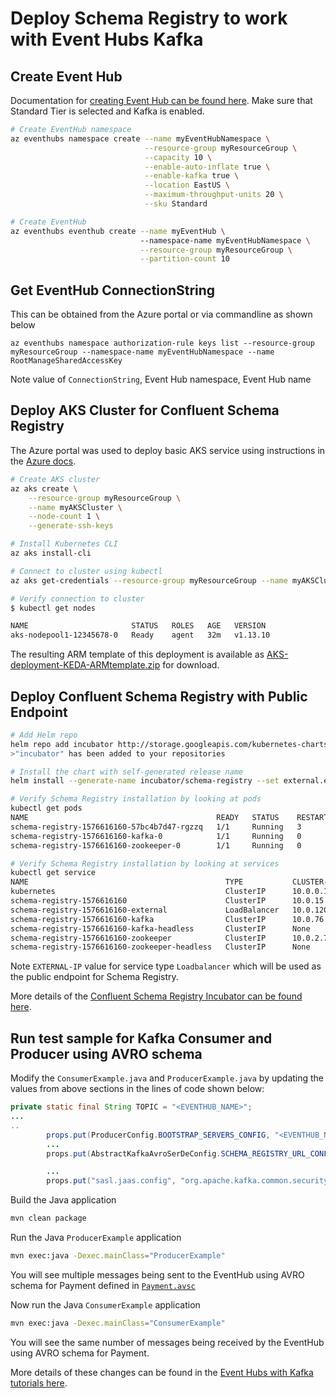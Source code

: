 # Deploy Schema Registry to work with Event Hubs Kafka

## Create Event Hub

Documentation for [creating Event Hub can be found here](https://docs.microsoft.com/en-us/azure/event-hubs/event-hubs-quickstart-cli). Make sure that Standard Tier is selected and Kafka is enabled.

```bash
# Create EventHub namespace
az eventhubs namespace create --name myEventHubNamespace \
                              --resource-group myResourceGroup \
                              --capacity 10 \
                              --enable-auto-inflate true \
                              --enable-kafka true \
                              --location EastUS \
                              --maximum-throughput-units 20 \
                              --sku Standard

# Create EventHub
az eventhubs eventhub create --name myEventHub \ 
                             --namespace-name myEventHubNamespace \
                             --resource-group myResourceGroup \
                             --partition-count 10
```

## Get EventHub ConnectionString

This can be obtained from the Azure portal or via commandline as shown below

```
az eventhubs namespace authorization-rule keys list --resource-group myResourceGroup --namespace-name myEventHubNamespace --name RootManageSharedAccessKey
```
Note value of `ConnectionString`, Event Hub namespace, Event Hub name

## Deploy AKS Cluster for Confluent Schema Registry

The Azure portal was used to deploy basic AKS service using instructions in the [Azure docs](https://docs.microsoft.com/en-us/azure/aks/tutorial-kubernetes-deploy-cluster).

```bash
# Create AKS cluster
az aks create \
    --resource-group myResourceGroup \
    --name myAKSCluster \
    --node-count 1 \
    --generate-ssh-keys

# Install Kubernetes CLI
az aks install-cli

# Connect to cluster using kubectl
az aks get-credentials --resource-group myResourceGroup --name myAKSCluster

# Verify connection to cluster
$ kubectl get nodes

NAME                       STATUS   ROLES   AGE   VERSION
aks-nodepool1-12345678-0   Ready    agent   32m   v1.13.10
```

The resulting ARM template of this deployment is available as [AKS-deployment-KEDA-ARMtemplate.zip](../EventProcessorSample/AKS-deployment-KEDA-ARMtemplate.zip) for download.

## Deploy Confluent Schema Registry with Public Endpoint

```bash
# Add Helm repo
helm repo add incubator http://storage.googleapis.com/kubernetes-charts-incubator
>"incubator" has been added to your repositories

# Install the chart with self-generated release name
helm install --generate-name incubator/schema-registry --set external.enabled=true,external.servicePort=8081

# Verify Schema Registry installation by looking at pods
kubectl get pods
NAME                                          READY   STATUS    RESTARTS   AGE
schema-registry-1576616160-57bc4b7d47-rgzzq   1/1     Running   3          34h
schema-registry-1576616160-kafka-0            1/1     Running   0          34h
schema-registry-1576616160-zookeeper-0        1/1     Running   0          34h

# Verify Schema Registry installation by looking at services
kubectl get service
NAME                                            TYPE           CLUSTER-IP     EXTERNAL-IP      PORT(S)                      AGE
kubernetes                                      ClusterIP      10.0.0.1       <none>           443/TCP                      6d8h
schema-registry-1576616160                      ClusterIP      10.0.15.208    <none>           8081/TCP                     34h
schema-registry-1576616160-external             LoadBalancer   10.0.120.245   52.148.149.211   8081:31565/TCP               34h
schema-registry-1576616160-kafka                ClusterIP      10.0.76.182    <none>           9092/TCP                     34h
schema-registry-1576616160-kafka-headless       ClusterIP      None           <none>           9092/TCP                     34h
schema-registry-1576616160-zookeeper            ClusterIP      10.0.2.72      <none>           2181/TCP                     34h
schema-registry-1576616160-zookeeper-headless   ClusterIP      None           <none>           2181/TCP,3888/TCP,2888/TCP   34h
```

Note `EXTERNAL-IP` value for service type `Loadbalancer` which will be used as the public endpoint for Schema Registry.

More details of the [Confluent Schema Registry Incubator can be found here](https://github.com/helm/charts/tree/master/incubator/schema-registry).

## Run test sample for Kafka Consumer and Producer using AVRO schema

Modify the `ConsumerExample.java` and `ProducerExample.java` by updating the values from above sections in the lines of code shown below:

```java
private static final String TOPIC = "<EVENTHUB_NAME>";
...
..
        props.put(ProducerConfig.BOOTSTRAP_SERVERS_CONFIG, "<EVENTHUB_NAMESPACE>.servicebus.windows.net:9093");
        ...
        props.put(AbstractKafkaAvroSerDeConfig.SCHEMA_REGISTRY_URL_CONFIG, "http://<SCHEMA_REGISTRY_URL>:8081");

        ...
        props.put("sasl.jaas.config", "org.apache.kafka.common.security.plain.PlainLoginModule required username=\"$ConnectionString\" password=\"<EVENTHUB_CONNECTIONSTRING>\";");

```

Build the Java application

```bash
mvn clean package
```

Run the Java `ProducerExample` application

```bash
mvn exec:java -Dexec.mainClass="ProducerExample"
```

You will see multiple messages being sent to the EventHub using AVRO schema for Payment defined in [`Payment.avsc`](./src/main/resources/avro/io/confluent/examples/clients/basicavro/Payment.avsc)

Now run the Java `ConsumerExample` application

```bash
mvn exec:java -Dexec.mainClass="ConsumerExample"
```

You will see the same number of messages being received by the EventHub using AVRO schema for Payment.

More details of these changes can be found in the [Event Hubs with Kafka tutorials here](https://github.com/Azure/azure-event-hubs-for-kafka/tree/master/tutorials/schema-registry).

